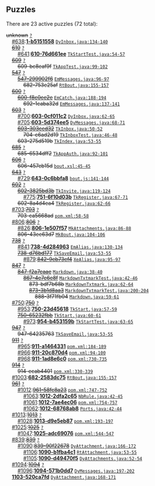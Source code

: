## Puzzles

There are 23 active puzzles (72 total):


<del>unknown</del> [`?`](../master/?)<br/>
&nbsp;&nbsp;&nbsp;&nbsp;[#638](https://github.com/yegor256/netbout/issues/638):[**1-b5151558**](https://github.com/yegor256/netbout/issues/638) [`DyInbox.java:134-140`](../master/netbout-web/src/main/java/com/netbout/dynamo/DyInbox.java#L134-L140)<br/>
&nbsp;&nbsp;&nbsp;&nbsp;[<del>610</del>](https://github.com/yegor256/netbout/issues/610) [`?`](../master/?)<br/>
&nbsp;&nbsp;&nbsp;&nbsp;&nbsp;&nbsp;&nbsp;&nbsp;[#641](https://github.com/yegor256/netbout/issues/641):[**610-76d661ee**](https://github.com/yegor256/netbout/issues/641) [`TkStartTest.java:54-57`](../master/netbout-web/src/test/java/com/netbout/rest/bout/TkStartTest.java#L54-L57)<br/>
&nbsp;&nbsp;&nbsp;&nbsp;[<del>609</del>](https://github.com/yegor256/netbout/issues/609) [`?`](../master/?)<br/>
&nbsp;&nbsp;&nbsp;&nbsp;&nbsp;&nbsp;&nbsp;&nbsp;<del>609-bc8eaf9f</del> [`TkAppTest.java:99-102`](../master/netbout-web/src/test/java/com/netbout/rest/TkAppTest.java#L99-L102)<br/>
&nbsp;&nbsp;&nbsp;&nbsp;[<del>547</del>](https://github.com/yegor256/netbout/issues/547) [`?`](../master/?)<br/>
&nbsp;&nbsp;&nbsp;&nbsp;&nbsp;&nbsp;&nbsp;&nbsp;[<del>547-299902f6</del>](https://github.com/yegor256/netbout/issues/682) [`EmMessages.java:96-97`](../master/netbout-web/src/main/java/com/netbout/email/EmMessages.java#L96-L97)<br/>
&nbsp;&nbsp;&nbsp;&nbsp;&nbsp;&nbsp;&nbsp;&nbsp;&nbsp;&nbsp;&nbsp;&nbsp;<del>682-753e25af</del> [`RtBout.java:155-157`](../master/netbout-client/src/main/java/com/netbout/client/RtBout.java#L155-L157)<br/>
&nbsp;&nbsp;&nbsp;&nbsp;[<del>600</del>](https://github.com/yegor256/netbout/issues/600) [`?`](../master/?)<br/>
&nbsp;&nbsp;&nbsp;&nbsp;&nbsp;&nbsp;&nbsp;&nbsp;[<del>600-f8c0ce2e</del>](https://github.com/yegor256/netbout/issues/692) [`EmCatch.java:188-194`](../master/netbout-web/src/main/java/com/netbout/email/EmCatch.java#L188-L194)<br/>
&nbsp;&nbsp;&nbsp;&nbsp;&nbsp;&nbsp;&nbsp;&nbsp;&nbsp;&nbsp;&nbsp;&nbsp;<del>692-1caba32d</del> [`EmMessages.java:137-141`](../master/netbout-web/src/main/java/com/netbout/email/EmMessages.java#L137-L141)<br/>
&nbsp;&nbsp;&nbsp;&nbsp;[<del>603</del>](https://github.com/yegor256/netbout/issues/603) [`?`](../master/?)<br/>
&nbsp;&nbsp;&nbsp;&nbsp;&nbsp;&nbsp;&nbsp;&nbsp;[#700](https://github.com/yegor256/netbout/issues/700):[**603-0cf011c2**](https://github.com/yegor256/netbout/issues/700) [`DyInbox.java:62-65`](../master/netbout-web/src/main/java/com/netbout/dynamo/DyInbox.java#L62-L65)<br/>
&nbsp;&nbsp;&nbsp;&nbsp;&nbsp;&nbsp;&nbsp;&nbsp;[#705](https://github.com/yegor256/netbout/issues/705):[**603-5d374ee5**](https://github.com/yegor256/netbout/issues/705) [`DyMessages.java:68-71`](../master/netbout-web/src/main/java/com/netbout/dynamo/DyMessages.java#L68-L71)<br/>
&nbsp;&nbsp;&nbsp;&nbsp;&nbsp;&nbsp;&nbsp;&nbsp;[<del>603-303ccd32</del>](https://github.com/yegor256/netbout/issues/704) [`TkInbox.java:50-52`](../master/netbout-web/src/main/java/com/netbout/rest/TkInbox.java#L50-L52)<br/>
&nbsp;&nbsp;&nbsp;&nbsp;&nbsp;&nbsp;&nbsp;&nbsp;&nbsp;&nbsp;&nbsp;&nbsp;<del>704-c6ad2d19</del> [`TkInboxTest.java:46-48`](../master/netbout-web/src/test/java/com/netbout/rest/TkInboxTest.java#L46-L48)<br/>
&nbsp;&nbsp;&nbsp;&nbsp;&nbsp;&nbsp;&nbsp;&nbsp;<del>603-275d519b</del> [`TkIndex.java:53-55`](../master/netbout-web/src/main/java/com/netbout/rest/bout/TkIndex.java#L53-L55)<br/>
&nbsp;&nbsp;&nbsp;&nbsp;[<del>685</del>](https://github.com/yegor256/netbout/issues/685) [`?`](../master/?)<br/>
&nbsp;&nbsp;&nbsp;&nbsp;&nbsp;&nbsp;&nbsp;&nbsp;<del>685-6534dff2</del> [`TkAppAuth.java:92-101`](../master/netbout-web/src/main/java/com/netbout/rest/TkAppAuth.java#L92-L101)<br/>
&nbsp;&nbsp;&nbsp;&nbsp;[<del>606</del>](https://github.com/yegor256/netbout/issues/606) [`?`](../master/?)<br/>
&nbsp;&nbsp;&nbsp;&nbsp;&nbsp;&nbsp;&nbsp;&nbsp;<del>606-457eb15d</del> [`bout.xsl:45-45`](../master/netbout-web/src/main/xsl/bout.xsl#L45-L45)<br/>
&nbsp;&nbsp;&nbsp;&nbsp;[<del>643</del>](https://github.com/yegor256/netbout/issues/643) [`?`](../master/?)<br/>
&nbsp;&nbsp;&nbsp;&nbsp;&nbsp;&nbsp;&nbsp;&nbsp;[#729](https://github.com/yegor256/netbout/issues/729):[**643-0c6bbfa8**](https://github.com/yegor256/netbout/issues/729) [`bout.js:141-144`](../master/netbout-web/src/main/js/bout.js#L141-L144)<br/>
&nbsp;&nbsp;&nbsp;&nbsp;[<del>602</del>](https://github.com/yegor256/netbout/issues/602) [`?`](../master/?)<br/>
&nbsp;&nbsp;&nbsp;&nbsp;&nbsp;&nbsp;&nbsp;&nbsp;[<del>602-3825bd3b</del>](https://github.com/yegor256/netbout/issues/751) [`TkInvite.java:119-124`](../master/netbout-web/src/main/java/com/netbout/rest/bout/TkInvite.java#L119-L124)<br/>
&nbsp;&nbsp;&nbsp;&nbsp;&nbsp;&nbsp;&nbsp;&nbsp;&nbsp;&nbsp;&nbsp;&nbsp;[#775](https://github.com/yegor256/netbout/issues/775):[**751-6f10d03b**](https://github.com/yegor256/netbout/issues/775) [`TkRegister.java:67-71`](../master/netbout-web/src/main/java/com/netbout/rest/login/TkRegister.java#L67-L71)<br/>
&nbsp;&nbsp;&nbsp;&nbsp;&nbsp;&nbsp;&nbsp;&nbsp;<del>602-8a4d4ea4</del> [`TkRegister.java:62-66`](../master/netbout-web/src/main/java/com/netbout/rest/login/TkRegister.java#L62-L66)<br/>
&nbsp;&nbsp;&nbsp;&nbsp;[#703](https://github.com/yegor256/netbout/issues/703):[<del>703</del>](https://github.com/yegor256/netbout/issues/703) [`?`](../master/?)<br/>
&nbsp;&nbsp;&nbsp;&nbsp;&nbsp;&nbsp;&nbsp;&nbsp;<del>703-ca5668ad</del> [`pom.xml:58-58`](../master/netbout-web/pom.xml#L58-L58)<br/>
&nbsp;&nbsp;&nbsp;&nbsp;[#806](https://github.com/yegor256/netbout/issues/806):[<del>806</del>](https://github.com/yegor256/netbout/issues/806) [`?`](../master/?)<br/>
&nbsp;&nbsp;&nbsp;&nbsp;&nbsp;&nbsp;&nbsp;&nbsp;[#826](https://github.com/yegor256/netbout/issues/826):[**806-1e507f57**](https://github.com/yegor256/netbout/issues/826) [`MkAttachments.java:86-88`](../master/netbout-client/src/main/java/com/netbout/mock/MkAttachments.java#L86-L88)<br/>
&nbsp;&nbsp;&nbsp;&nbsp;&nbsp;&nbsp;&nbsp;&nbsp;<del>806-43ee63d7</del> [`MkBout.java:104-106`](../master/netbout-client/src/main/java/com/netbout/mock/MkBout.java#L104-L106)<br/>
&nbsp;&nbsp;&nbsp;&nbsp;[<del>738</del>](https://github.com/yegor256/netbout/issues/738) [`?`](../master/?)<br/>
&nbsp;&nbsp;&nbsp;&nbsp;&nbsp;&nbsp;&nbsp;&nbsp;[#841](https://github.com/yegor256/netbout/issues/841):[**738-4d284963**](https://github.com/yegor256/netbout/issues/841) [`EmAlias.java:130-134`](../master/netbout-web/src/main/java/com/netbout/email/EmAlias.java#L130-L134)<br/>
&nbsp;&nbsp;&nbsp;&nbsp;&nbsp;&nbsp;&nbsp;&nbsp;[<del>738-d76bd177</del>](https://github.com/yegor256/netbout/issues/842) [`TkSaveEmail.java:53-55`](../master/netbout-web/src/main/java/com/netbout/rest/account/TkSaveEmail.java#L53-L55)<br/>
&nbsp;&nbsp;&nbsp;&nbsp;&nbsp;&nbsp;&nbsp;&nbsp;&nbsp;&nbsp;&nbsp;&nbsp;[#879](https://github.com/yegor256/netbout/issues/879):[<del>842-9eb73ef4</del>](https://github.com/yegor256/netbout/issues/879) [`XeAlias.java:95-97`](../master/netbout-web/src/main/java/com/netbout/rest/XeAlias.java#L95-L97)<br/>
&nbsp;&nbsp;&nbsp;&nbsp;[<del>847</del>](https://github.com/yegor256/netbout/issues/847) [`?`](../master/?)<br/>
&nbsp;&nbsp;&nbsp;&nbsp;&nbsp;&nbsp;&nbsp;&nbsp;[<del>847-f2a7caae</del>](https://github.com/yegor256/netbout/issues/867) [`Markdown.java:38-40`](../master/netbout-web/src/main/java/com/netbout/rest/Markdown.java#L38-L40)<br/>
&nbsp;&nbsp;&nbsp;&nbsp;&nbsp;&nbsp;&nbsp;&nbsp;&nbsp;&nbsp;&nbsp;&nbsp;[<del>867-4e7e6e8f</del>](https://github.com/yegor256/netbout/issues/873) [`MarkdownTxtmarkTest.java:42-46`](../master/netbout-web/src/test/java/com/netbout/rest/MarkdownTxtmarkTest.java#L42-L46)<br/>
&nbsp;&nbsp;&nbsp;&nbsp;&nbsp;&nbsp;&nbsp;&nbsp;&nbsp;&nbsp;&nbsp;&nbsp;&nbsp;&nbsp;&nbsp;&nbsp;<del>873-bdf7b68b</del> [`MarkdownTxtmark.java:62-64`](../master/netbout-web/src/main/java/com/netbout/rest/MarkdownTxtmark.java#L62-L64)<br/>
&nbsp;&nbsp;&nbsp;&nbsp;&nbsp;&nbsp;&nbsp;&nbsp;&nbsp;&nbsp;&nbsp;&nbsp;&nbsp;&nbsp;&nbsp;&nbsp;[<del>873-3b1d8aa3</del>](https://github.com/yegor256/netbout/issues/888) [`MarkdownTxtmarkTest.java:200-204`](../master/netbout-web/src/test/java/com/netbout/rest/MarkdownTxtmarkTest.java#L200-L204)<br/>
&nbsp;&nbsp;&nbsp;&nbsp;&nbsp;&nbsp;&nbsp;&nbsp;&nbsp;&nbsp;&nbsp;&nbsp;&nbsp;&nbsp;&nbsp;&nbsp;&nbsp;&nbsp;&nbsp;&nbsp;<del>888-3f71fb04</del> [`Markdown.java:59-61`](../master/netbout-web/src/main/java/com/netbout/rest/Markdown.java#L59-L61)<br/>
&nbsp;&nbsp;&nbsp;&nbsp;[#750](https://github.com/yegor256/netbout/issues/750):[<del>750</del>](https://github.com/yegor256/netbout/issues/750) [`?`](../master/?)<br/>
&nbsp;&nbsp;&nbsp;&nbsp;&nbsp;&nbsp;&nbsp;&nbsp;[#953](https://github.com/yegor256/netbout/issues/953):[**750-23d45618**](https://github.com/yegor256/netbout/issues/953) [`TkStart.java:57-59`](../master/netbout-web/src/main/java/com/netbout/rest/TkStart.java#L57-L59)<br/>
&nbsp;&nbsp;&nbsp;&nbsp;&nbsp;&nbsp;&nbsp;&nbsp;[<del>750-65232fbb</del>](https://github.com/yegor256/netbout/issues/954) [`TkStart.java:60-61`](../master/netbout-web/src/main/java/com/netbout/rest/TkStart.java#L60-L61)<br/>
&nbsp;&nbsp;&nbsp;&nbsp;&nbsp;&nbsp;&nbsp;&nbsp;&nbsp;&nbsp;&nbsp;&nbsp;[#973](https://github.com/yegor256/netbout/issues/973):[**954-b453159b**](https://github.com/yegor256/netbout/issues/973) [`TkStartTest.java:63-65`](../master/netbout-web/src/test/java/com/netbout/rest/bout/TkStartTest.java#L63-L65)<br/>
&nbsp;&nbsp;&nbsp;&nbsp;[<del>947</del>](https://github.com/yegor256/netbout/issues/947) [`?`](../master/?)<br/>
&nbsp;&nbsp;&nbsp;&nbsp;&nbsp;&nbsp;&nbsp;&nbsp;<del>947-64235763</del> [`TkSaveEmail.java:53-55`](../master/netbout-web/src/main/java/com/netbout/rest/account/TkSaveEmail.java#L53-L55)<br/>
&nbsp;&nbsp;&nbsp;&nbsp;[<del>911</del>](https://github.com/yegor256/netbout/issues/911) [`?`](../master/?)<br/>
&nbsp;&nbsp;&nbsp;&nbsp;&nbsp;&nbsp;&nbsp;&nbsp;[#965](https://github.com/yegor256/netbout/issues/965):[**911-a1464331**](https://github.com/yegor256/netbout/issues/965) [`pom.xml:184-189`](../master/netbout-client/pom.xml#L184-L189)<br/>
&nbsp;&nbsp;&nbsp;&nbsp;&nbsp;&nbsp;&nbsp;&nbsp;[#966](https://github.com/yegor256/netbout/issues/966):[**911-20c870d4**](https://github.com/yegor256/netbout/issues/966) [`pom.xml:94-100`](../master/netbout-spi/pom.xml#L94-L100)<br/>
&nbsp;&nbsp;&nbsp;&nbsp;&nbsp;&nbsp;&nbsp;&nbsp;[#968](https://github.com/yegor256/netbout/issues/968):[**911-1ad8e6c0**](https://github.com/yegor256/netbout/issues/968) [`pom.xml:730-735`](../master/netbout-web/pom.xml#L730-L735)<br/>
&nbsp;&nbsp;&nbsp;&nbsp;[<del>914</del>](https://github.com/yegor256/netbout/issues/914) [`?`](../master/?)<br/>
&nbsp;&nbsp;&nbsp;&nbsp;&nbsp;&nbsp;&nbsp;&nbsp;<del>914-ecab4401</del> [`pom.xml:330-339`](../master/netbout-web/pom.xml#L330-L339)<br/>
&nbsp;&nbsp;&nbsp;&nbsp;[#1003](https://github.com/yegor256/netbout/issues/1003):[**682-2583dc75**](https://github.com/yegor256/netbout/issues/1003) [`RtBout.java:155-157`](../master/netbout-client/src/main/java/com/netbout/client/RtBout.java#L155-L157)<br/>
&nbsp;&nbsp;&nbsp;&nbsp;[<del>961</del>](https://github.com/yegor256/netbout/issues/961) [`?`](../master/?)<br/>
&nbsp;&nbsp;&nbsp;&nbsp;&nbsp;&nbsp;&nbsp;&nbsp;[#1012](https://github.com/yegor256/netbout/issues/1012):[<del>961-58fc8a23</del>](https://github.com/yegor256/netbout/issues/1012) [`pom.xml:747-752`](../master/netbout-web/pom.xml#L747-L752)<br/>
&nbsp;&nbsp;&nbsp;&nbsp;&nbsp;&nbsp;&nbsp;&nbsp;&nbsp;&nbsp;&nbsp;&nbsp;[#1063](https://github.com/yegor256/netbout/issues/1063):[**1012-2dfa2c65**](https://github.com/yegor256/netbout/issues/1063) [`NbRule.java:42-45`](../master/netbout-client/src/test/java/com/netbout/client/NbRule.java#L42-L45)<br/>
&nbsp;&nbsp;&nbsp;&nbsp;&nbsp;&nbsp;&nbsp;&nbsp;&nbsp;&nbsp;&nbsp;&nbsp;[#1061](https://github.com/yegor256/netbout/issues/1061):[**1012-7ae4ec06**](https://github.com/yegor256/netbout/issues/1061) [`pom.xml:754-757`](../master/netbout-web/pom.xml#L754-L757)<br/>
&nbsp;&nbsp;&nbsp;&nbsp;&nbsp;&nbsp;&nbsp;&nbsp;&nbsp;&nbsp;&nbsp;&nbsp;[#1062](https://github.com/yegor256/netbout/issues/1062):[**1012-68768ab8**](https://github.com/yegor256/netbout/issues/1062) [`Ports.java:42-44`](../master/netbout-web/src/main/java/com/netbout/misc/Ports.java#L42-L44)<br/>
&nbsp;&nbsp;&nbsp;&nbsp;[#1013](https://github.com/yegor256/netbout/issues/1013):[<del>1013</del>](https://github.com/yegor256/netbout/issues/1013) [`?`](../master/?)<br/>
&nbsp;&nbsp;&nbsp;&nbsp;&nbsp;&nbsp;&nbsp;&nbsp;[#1028](https://github.com/yegor256/netbout/issues/1028):[**1013-d9e5eb87**](https://github.com/yegor256/netbout/issues/1028) [`pom.xml:193-197`](../master/netbout-client/pom.xml#L193-L197)<br/>
&nbsp;&nbsp;&nbsp;&nbsp;[#1025](https://github.com/yegor256/netbout/issues/1025):[<del>1025</del>](https://github.com/yegor256/netbout/issues/1025) [`?`](../master/?)<br/>
&nbsp;&nbsp;&nbsp;&nbsp;&nbsp;&nbsp;&nbsp;&nbsp;[#1047](https://github.com/yegor256/netbout/issues/1047):[**1025-adc69076**](https://github.com/yegor256/netbout/issues/1047) [`pom.xml:544-547`](../master/netbout-web/pom.xml#L544-L547)<br/>
&nbsp;&nbsp;&nbsp;&nbsp;[#839](https://github.com/yegor256/netbout/issues/839):[<del>839</del>](https://github.com/yegor256/netbout/issues/839) [`?`](../master/?)<br/>
&nbsp;&nbsp;&nbsp;&nbsp;&nbsp;&nbsp;&nbsp;&nbsp;[#1090](https://github.com/yegor256/netbout/issues/1090):[<del>839-90f22678</del>](https://github.com/yegor256/netbout/issues/1090) [`DyAttachment.java:166-172`](../master/netbout-web/src/main/java/com/netbout/dynamo/DyAttachment.java#L166-L172)<br/>
&nbsp;&nbsp;&nbsp;&nbsp;&nbsp;&nbsp;&nbsp;&nbsp;&nbsp;&nbsp;&nbsp;&nbsp;[#1106](https://github.com/yegor256/netbout/issues/1106):[**1090-b1fba4c1**](https://github.com/yegor256/netbout/issues/1106) [`RtAttachment.java:53-55`](../master/netbout-client/src/main/java/com/netbout/client/RtAttachment.java#L53-L55)<br/>
&nbsp;&nbsp;&nbsp;&nbsp;&nbsp;&nbsp;&nbsp;&nbsp;&nbsp;&nbsp;&nbsp;&nbsp;[#1105](https://github.com/yegor256/netbout/issues/1105):[**1090-d49470f5**](https://github.com/yegor256/netbout/issues/1105) [`DyAttachments.java:52-54`](../master/netbout-web/src/main/java/com/netbout/dynamo/DyAttachments.java#L52-L54)<br/>
&nbsp;&nbsp;&nbsp;&nbsp;[#1094](https://github.com/yegor256/netbout/pull/1094):[<del>1094</del>](https://github.com/yegor256/netbout/pull/1094) [`?`](../master/?)<br/>
&nbsp;&nbsp;&nbsp;&nbsp;&nbsp;&nbsp;&nbsp;&nbsp;[#1096](https://github.com/yegor256/netbout/issues/1096):[**1094-571b0dd7**](https://github.com/yegor256/netbout/issues/1096) [`DyMessages.java:197-202`](../master/netbout-web/src/main/java/com/netbout/dynamo/DyMessages.java#L197-L202)<br/>
&nbsp;&nbsp;&nbsp;&nbsp;[**1103-520ca7fd**]() [`DyAttachment.java:168-171`](../master/netbout-web/src/main/java/com/netbout/dynamo/DyAttachment.java#L168-L171)<br/>